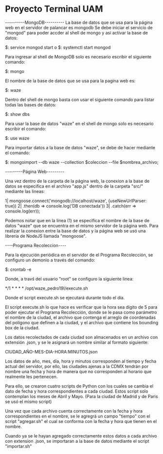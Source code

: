 # Proyecto Terminal UAM

----------MongoDB----------
La base de datos que se usa para la página web en el servidor de palancar es mongodb
Se debe iniciar el servicio de "mongod" para poder accder al shell de mongo y asi activar la base de datos:

$: service mongod start
	o
$: systemctl start mongod

Para ingresar al shell de MongoDB solo es necesario escribir el siguiente comando:

$: mongo

El nombre de la base de datos que se usa para la pagina web es:

$: waze

Dentro del shell de mongo basta con usar el siguiente comando para listar todas las bases de datos:

$: show dbs

Para usar la base de datos "waze" en el shell de mongo solo es necesario escribir el comando:

$: use waze

Para importar datos a la base de datos "waze", se debe de hacer mediante el comando:

$: mongoimport --db waze --collection $coleccion --file $nombrea_archivo;

---------Página Web---------

Una vez dentro de la carpeta de la página web, la conexion a la base de datos se especifica en el archivo "app.js" dentro de la carpeta "src/" mediante las lineas:

1| mongoose.connect('mongodb://localhost/waze', {useNewUrlParser: true})
2| .then(db => console.log('DB conectada'))
3| .catch(err => console.log(err));

Podemos notar que en la línea (1) se especifica el nombre de la base de datos "waze" que se encuentra en el mismo servidor de la página web.
Para realizar la conexion entre la base de datos y la página web se usó una librería de NodeJS llamada "mongoose".

----Programa Recoleccion----

Para la ejecución periódica en el servidor de el Programa Recolección, se configuro un demonio a través del comando:

$: crontab -e

Donde, a travś del usuario "root" se configuro la siguiente linea:

*/1 * * * * /opt/waze_pedro19I/execute.sh

Donde el script execute.sh se ejecutará durante todo el día.

El script execute.sh lo que hace es verificar que la hora sea digito de 5 para poder ejecutar el Programa Recolección, donde se le pasa como parámetro el nombre de la ciudad, el archivo que contenga el arreglo de coordenadas del polígono que definen a la ciudad, y el archivo que contiene los bounding box de la ciudad.

Los datos recolectados de cada ciudad son almacenados en un archivo con extensión .json, y se le asignará un nombre similar al formato siguiente:

CIUDAD_AÑO-MES-DIA-HORA:MINUTOS.json

Los datos de año, mes, día, hora y minutos corresponden al tiempo y fecha actual del servidor, por ello, las ciudades ajenas a la CDMX tendrán por nombre una fecha y hora de manera que no corresponden al horario que realmente les pertenecen.

Para ello, se crearon cuatro scripts de Python con los cuales se cambia el dato de fecha y hora correspondientes a cada ciudad. Estos script solo contemplan los meses de Abril y Mayo. (Para la ciudad de Madrid y de Paris se usó el mismo script)

Una vez que cada archivo cuenta correctamente con la fecha y hora correspondientes en el nombre, se le agregrá un campo "tiempo" con el script "agregar.sh" el cual se conforma con la fecha y hora que tienen en el nombre.

Cuando ya se le hayan agregado correctamente estos datos a cada archivo con extension .json, se importaran a la base de datos mediante el script "importar.sh"
